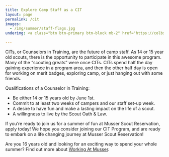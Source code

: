 ```yaml
---
title: Explore Camp Staff as a CIT
layout: page
permalink: /cit
images:
  - /img/summer/staff-flags.jpg
underimg: <a class="btn btn-primary btn-block mb-2" href="https://colbsa.workbrightats.com/jobs/">Apply Now</a>

---
```


CITs, or Counselors in Training, are the future of camp staff. As 14 or 15 year old scouts, there is the opportunity to participate in this awesome program. Many of the “scouting greats” were once CITs. CITs spend half the day gaining experience in a program area, and then the other half day is open for working on merit badges, exploring camp, or just hanging out with some friends. 

Qualifications of a Counselor in Training:

- Be either 14 or 15 years old by June 1st.
- Commit to at least two weeks of campers and our staff set-up week.
- A desire to have fun and make a lasting impact on the life of a scout.
- A willingness to live by the Scout Oath &amp; Law.

If you’re ready to join us for a summer of fun at Musser Scout Reservation, apply today! We hope you consider joining our CIT Program, and are ready to embark on a life changing journey at Musser Scout Reservation!

Are you 16 years old and looking for an exciting way to spend your whole summer? Find out more about [Working At Musser](/staff).
